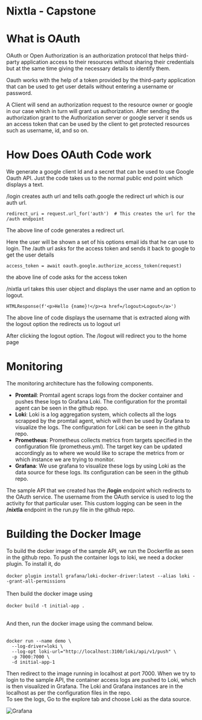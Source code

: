 # Nixtla - Capstone

# What is OAuth

OAuth or Open Authorization is an authorization protocol that helps third-party application access to their resources without sharing their credentials but at the same time giving the necessary details to identify them.

Oauth works with the help of a token provided by the third-party application that can be used to get user details without entering a username or password.

A Client will send an authorization request to the resource owner or google in our case which in turn will grant us authorization. After sending the authorization grant to the Authorization server or google server it sends us an access token that can be used by the client to get protected resources such as username, id, and so on.

# How Does OAuth Code work

We generate a google client Id and a secret that can be used to use Google Oauth API. Just the code takes us to the normal public end point which displays a text.

/login creates auth url and tells oath.google the redirect url which is our auth url.

```
redirect_uri = request.url_for('auth')  # This creates the url for the /auth endpoint
```

The above line of code generates a redirect url.</br>

Here the user will be shown a set of his options email ids that he can use to login. The /auth url asks for the access token and sends it back to google to get the user details

```
access_token = await oauth.google.authorize_access_token(request)
```

the above line of code asks for the access token

/nixtla url takes this user object and displays the user name and an option to logout.

```
HTMLResponse(f'<p>Hello {name}!</p><a href=/logout>Logout</a>')
```

The above line of code displays the username that is extracted along with the logout option the redirects us to logout url

After clicking the logout option. The /logout will redirect you to the home page


# Monitoring

The monitoring architecture has the following components. 

+ **Promtail**: Promtail agent scraps logs from the docker container and pushes these logs to Grafana Loki. The configuration for the promtail agent can be seen in the github repo.
+ **Loki**: Loki is a log aggregation system, which collects all the logs scrapped by the promtail agent, which will then be used by Grafana to visualize the logs. The configuration for Loki can be seen in the github repo.
+ **Prometheus**: Prometheus collects metrics from targets specified in the configuration file (prometheus.yml). The target key can be updated accordingly as to where we would like to scrape the metrics from or which instance we are trying to monitor.
+ **Grafana**: We use grafana to visualize these logs by using Loki as the data source for these logs. Its configuration can be seen in the github repo.

The sample API that we created has the **/login** endpoint which redirects to the OAuth service. The username from the OAuth service is used to log the activity for that particular user. This custom logging can be seen in the **/nixtla** endpoint in the run.py file in the github repo.

# Building the Docker Image

To build the docker image of the sample API, we run the Dockerfile as seen in the github repo. To push the container logs to loki, we need a docker plugin. To install it, do <br><br>
```docker plugin install grafana/loki-docker-driver:latest --alias loki --grant-all-permissions```<br><br>
Then build the docker image using<br><br>
```docker build -t initial-app .```<br><br>

And then, run the docker image using the command below.<br><br>

```
docker run --name demo \                             
  --log-driver=loki \
  --log-opt loki-url="http://localhost:3100/loki/api/v1/push" \
  -p 7000:7000 \
  -d initial-app-1
```

Then redirect to the image running in localhost at port 7000. When we try to login to the sample API, the container access logs are pushed to Loki, which is then visualized in Grafana. The Loki and Grafana instances are in the localhost as per the configuration files in the repo.<br>
To see the logs, Go to the explore tab and choose Loki as the data source.

![Grafana](Grafana_Dashboard.png)
